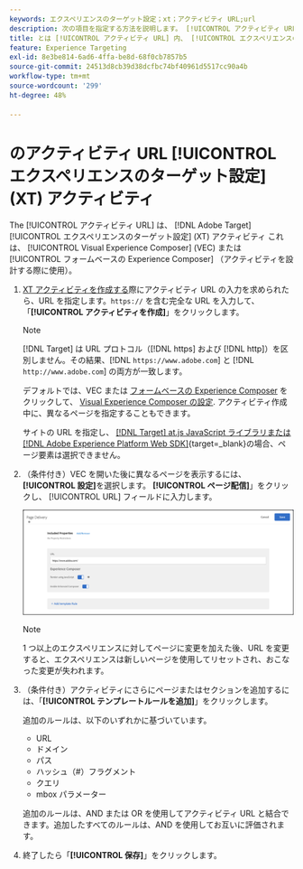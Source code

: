 ```yaml
---
keywords: エクスペリエンスのターゲット設定；xt；アクティビティ URL;url
description: 次の項目を指定する方法を説明します。 [!UICONTROL アクティビティ URL] この変数は、テストで使用され、 [!UICONTROL エクスペリエンスのターゲット設定] アクティビティは [!DNL Adobe Target].
title: とは [!UICONTROL アクティビティ URL] 内、 [!UICONTROL エクスペリエンスのターゲット設定] (XT) アクティビティ？
feature: Experience Targeting
exl-id: 8e3be814-6ad6-4ffa-be8d-68f0cb7857b5
source-git-commit: 24513d8cb39d38dcfbc74bf40961d5517cc90a4b
workflow-type: tm+mt
source-wordcount: '299'
ht-degree: 48%

---
```


# のアクティビティ URL [!UICONTROL エクスペリエンスのターゲット設定] (XT) アクティビティ

The [!UICONTROL アクティビティ URL] は、 [!DNL Adobe Target] [!UICONTROL エクスペリエンスのターゲット設定] (XT) アクティビティ これは、 [!UICONTROL Visual Experience Composer] (VEC) または [!UICONTROL フォームベースの Experience Composer] （アクティビティを設計する際に使用）。

1. [XT アクティビティを作成する](/help/main/c-activities/t-experience-target/t-xt-create/xt-create.md)際にアクティビティ URL の入力を求められたら、URL を指定します。`https://` を含む完全な URL を入力して、「**[!UICONTROL アクティビティを作成]**」をクリックします。

   >[!NOTE]
   >
   >[!DNL Target] は URL プロトコル（[!DNL https] および [!DNL http]）を区別しません。その結果、[!DNL `https://www.adobe.com`] と [!DNL `http://www.adobe.com`] の両方が一致します。
   >
   >デフォルトでは、VEC または [フォームベースの Experience Composer](/help/main/c-experiences/form-experience-composer.md) をクリックして、 [Visual Experience Composer の設定](/help/main/administrating-target/visual-experience-composer-set-up.md). アクティビティ作成中に、異なるページを指定することもできます。
   >
   >サイトの URL を指定し、 [[!DNL Target] at.js JavaScript ライブラリまたは [!DNL Adobe Experience Platform Web SDK]](https://experienceleague.adobe.com/docs/target-dev/developer/client-side/overview.html?lang=ja){target=_blank}の場合、ページ要素は選択できません。

1. （条件付き）VEC を開いた後に異なるページを表示するには、 **[!UICONTROL 設定]**&#x200B;を選択します。 **[!UICONTROL ページ配信]**」をクリックし、 [!UICONTROL URL] フィールドに入力します。

   ![ページ配信ダイアログボックス](/help/main/c-activities/t-experience-target/t-xt-create/assets/url-config-new.png)

   >[!NOTE]
   >
   >1 つ以上のエクスペリエンスに対してページに変更を加えた後、URL を変更すると、エクスペリエンスは新しいページを使用してリセットされ、おこなった変更が失われます。

1. （条件付き）アクティビティにさらにページまたはセクションを追加するには、「**[!UICONTROL テンプレートルールを追加]**」をクリックします。

   追加のルールは、以下のいずれかに基づいています。

   * URL
   * ドメイン
   * パス
   * ハッシュ（#）フラグメント
   * クエリ
   * mbox パラメーター

   追加のルールは、AND または OR を使用してアクティビティ URL と結合できます。追加したすべてのルールは、AND を使用してお互いに評価されます。

1. 終了したら「**[!UICONTROL 保存]**」をクリックします。
